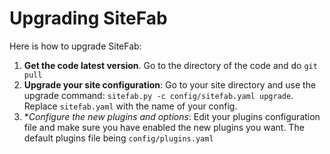 # Upgrading SiteFab

Here is how to upgrade SiteFab:

1. **Get the code latest version**. Go to the directory of the code and do `git pull`
2. **Upgrade  your site  configuration**: Go to your site directory and use the upgrade command: `sitefab.py -c config/sitefab.yaml upgrade`. Replace `sitefab.yaml` with the name of your config. 
3. **Configure the new plugins and options*: Edit your plugins configuration file and make sure you have enabled the new plugins you want. The default plugins file being `config/plugins.yaml`